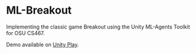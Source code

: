 # ML-Breakout
Implementing the classic game Breakout using the Unity ML-Agents Toolkit for OSU CS467.

Demo available on <a href=https://play.unity.com/en/games/29073861-10a0-4027-839c-303f0eb8d8ac/ml-breakout>Unity Play</a>.
